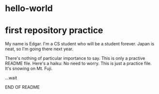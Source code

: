 # hello-world
first repository practice
==========================
My name is Edgar.
I'm a CS student who will be a student forever.
Japan is neat, so I'm going there next year.

There's nothing of particular importance to say.
This is only a practive README file. Here's a haiku:
No need to worry.
This is just a practice file.
It's snowing on Mt. Fuji.



...wait

END OF README
